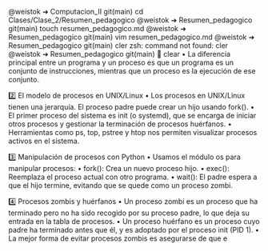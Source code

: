 @weistok ➜ Computacion_II git(main) cd Clases/Clase_2/Resumen_pedagogico
@weistok ➜ Resumen_pedagogico git(main) touch resumen_pedagogico.md
@weistok ➜ Resumen_pedagogico git(main) vim resumen_pedagogico.md
@weistok ➜ Resumen_pedagogico git(main) cler
zsh: command not found: cler
@weistok ➜ Resumen_pedagogico git(main)  clear
        •       La diferencia principal entre un programa y un proceso es que un programa es un conjunto de instrucciones, mientras que un proceso es la ejecución de ese conjunto.

2️⃣ El modelo de procesos en UNIX/Linux
        •       Los procesos en UNIX/Linux tienen una jerarquía. El proceso padre puede crear un hijo usando fork().
        •       El primer proceso del sistema es init (o systemd), que se encarga de iniciar otros procesos y gestionar la terminación de procesos huérfanos.
        •       Herramientas como ps, top, pstree y htop nos permiten visualizar procesos activos en el sistema.

3️⃣ Manipulación de procesos con Python
        •       Usamos el módulo os para manipular procesos:
        •       fork(): Crea un nuevo proceso hijo.
        •       exec(): Reemplaza el proceso actual con otro programa.
        •       wait(): El padre espera a que el hijo termine, evitando que se quede como un proceso zombi.

4️⃣ Procesos zombis y huérfanos
        •       Un proceso zombi es un proceso que ha terminado pero no ha sido recogido por su proceso padre, lo que deja su entrada en la tabla de procesos.
        •       Un proceso huérfano es un proceso cuyo padre ha terminado antes que él, y es adoptado por el proceso init (PID 1).
        •       La mejor forma de evitar procesos zombis es asegurarse de que e

